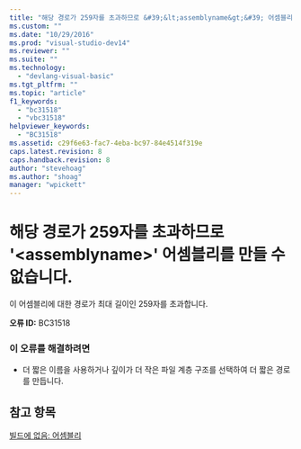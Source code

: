 ```yaml
---
title: "해당 경로가 259자를 초과하므로 &#39;&lt;assemblyname&gt;&#39; 어셈블리를 만들 수 없습니다. | Microsoft Docs"
ms.custom: ""
ms.date: "10/29/2016"
ms.prod: "visual-studio-dev14"
ms.reviewer: ""
ms.suite: ""
ms.technology: 
  - "devlang-visual-basic"
ms.tgt_pltfrm: ""
ms.topic: "article"
f1_keywords: 
  - "bc31518"
  - "vbc31518"
helpviewer_keywords: 
  - "BC31518"
ms.assetid: c29f6e63-fac7-4eba-bc97-84e4514f319e
caps.latest.revision: 8
caps.handback.revision: 8
author: "stevehoag"
ms.author: "shoag"
manager: "wpickett"
---
```

# 해당 경로가 259자를 초과하므로 &#39;&lt;assemblyname&gt;&#39; 어셈블리를 만들 수 없습니다.
이 어셈블리에 대한 경로가 최대 길이인 259자를 초과합니다.  
  
 **오류 ID:** BC31518  
  
### 이 오류를 해결하려면  
  
-   더 짧은 이름을 사용하거나 깊이가 더 작은 파일 계층 구조를 선택하여 더 짧은 경로를 만듭니다.  
  
## 참고 항목  
 [빌드에 없음: 어셈블리](http://msdn.microsoft.com/ko-kr/6c5c7b30-fa78-4f40-b908-120d0743b0e6)